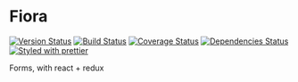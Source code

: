 # Fiora
[![Version Status][version-badge]][version] [![Build Status][build-badge]][build] [![Coverage Status][coverage-badge]][coverage] [![Dependencies Status][dependencies-badge]][dependencies] [![Styled with prettier][prettier-badge]][prettier]

[version-badge]: https://img.shields.io/npm/v/fiora.svg?style=flat-square
[version]: https://www.npmjs.com/package/fiora
[build-badge]: https://img.shields.io/travis/xiaofan2406/fiora.svg?style=flat-square
[build]: https://travis-ci.org/xiaofan2406/fiora
[coverage-badge]: https://img.shields.io/codecov/c/github/xiaofan2406/fiora.svg?style=flat-square
[coverage]: https://codecov.io/gh/xiaofan2406/fiora
[dependencies-badge]: https://img.shields.io/david/xiaofan2406/fiora.svg?style=flat-square
[dependencies]: https://david-dm.org/xiaofan2406/fiora
[prettier-badge]: https://img.shields.io/badge/styled_with-prettier-ff69b4.svg?style=flat-square
[prettier]: https://github.com/prettier/prettier

Forms, with react + redux
